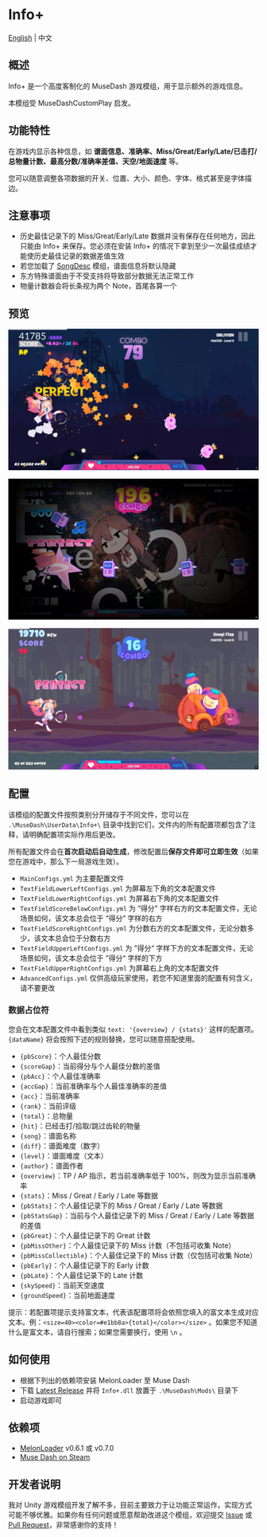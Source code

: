 # Info+

[English](README.md) | 中文

## 概述

Info+ 是一个高度客制化的 MuseDash 游戏模组，用于显示额外的游戏信息。

本模组受 MuseDashCustomPlay 启发。

## 功能特性

在游戏内显示各种信息，如 **谱面信息、准确率、Miss/Great/Early/Late/已击打/总物量计数、最高分数/准确率差值、天空/地面速度** 等。

您可以随意调整各项数据的开关、位置、大小、颜色、字体、格式甚至是字体描边。

## 注意事项

- 历史最佳记录下的 Miss/Great/Early/Late 数据并没有保存在任何地方，因此只能由 Info+ 来保存。您必须在安装 Info+ 的情况下拿到至少一次最佳成绩才能使历史最佳记录的数据差值生效
- 若您加载了 [SongDesc](https://github.com/MDMods/SongDesc) 模组，谱面信息将默认隐藏
- 东方特殊谱面由于不受支持将导致部分数据无法正常工作
- 物量计数器会将长条视为两个 Note，首尾各算一个

## 预览

![预览1](Static/Preview1.webp)

![预览2](Static/Preview2.webp)

![预览3](Static/Preview3.webp)

## 配置

该模组的配置文件按照类别分开储存于不同文件，您可以在 `.\MuseDash\UserData\Info+\` 目录中找到它们，文件内的所有配置项都包含了注释，请明确配置项实际作用后更改。

所有配置文件会在**首次启动后自动生成**，修改配置后**保存文件即可立即生效**（如果您在游戏中，那么下一局游戏生效）。

- `MainConfigs.yml` 为主要配置文件
- `TextFieldLowerLeftConfigs.yml` 为屏幕左下角的文本配置文件
- `TextFieldLowerRightConfigs.yml` 为屏幕右下角的文本配置文件
- `TextFieldScoreBelowConfigs.yml` 为 “得分” 字样右方的文本配置文件，无论场景如何，该文本总会位于 “得分” 字样的右方
- `TextFieldScoreRightConfigs.yml` 为分数右方的文本配置文件，无论分数多少，该文本总会位于分数右方
- `TextFieldUpperLeftConfigs.yml` 为 ”得分“ 字样下方的文本配置文件，无论场景如何，该文本总会位于 ”得分“ 字样的下方
- `TextFieldUpperRightConfigs.yml` 为屏幕右上角的文本配置文件
- `AdvancedConfigs.yml` 仅供高级玩家使用，若您不知道里面的配置有何含义，请不要更改

### 数据占位符

您会在文本配置文件中看到类似 `text: '{overview} / {stats}'` 这样的配置项。`{dataName}` 将会按照下述的规则替换，您可以随意搭配使用。

- `{pbScore}`：个人最佳分数
- `{scoreGap}`：当前得分与个人最佳分数的差值
- `{pbAcc}`：个人最佳准确率
- `{accGap}`：当前准确率与个人最佳准确率的差值
- `{acc}`：当前准确率
- `{rank}`：当前评级
- `{total}`：总物量
- `{hit}`：已经击打/拾取/跳过齿轮的物量
- `{song}`：谱面名称
- `{diff}`：谱面难度（数字）
- `{level}`：谱面难度（文本）
- `{author}`：谱面作者
- `{overview}`：TP / AP 指示，若当前准确率低于 100%，则改为显示当前准确率
- `{stats}`：Miss / Great / Early / Late 等数据
- `{pbStats}`：个人最佳记录下的 Miss / Great / Early / Late 等数据
- `{pbStatsGap}`：当前与个人最佳记录下的 Miss / Great / Early / Late 等数据的差值
- `{pbGreat}`：个人最佳记录下的 Great 计数
- `{pbMissOther}`：个人最佳记录下的 Miss 计数（不包括可收集 Note）
- `{pbMissCollectible}`：个人最佳记录下的 Miss 计数（仅包括可收集 Note）
- `{pbEarly}`：个人最佳记录下的 Early 计数
- `{pbLate}`：个人最佳记录下的 Late 计数
- `{skySpeed}`：当前天空速度
- `{groundSpeed}`：当前地面速度

提示：若配置项提示支持富文本，代表该配置项将会依照您填入的富文本生成对应文本。例：`<size=40><color=#e1bb8a>{total}</color></size>` 。如果您不知道什么是富文本，请自行搜索；如果您需要换行，使用 `\n` 。

## 如何使用

- 根据下列出的依赖项安装 MelonLoader 至 Muse Dash
- 下载 [Latest Release](https://github.com/KARPED1EM/MuseDashInfoPlus/releases) 并将 `Info+.dll` 放置于 `.\MuseDash\Mods\` 目录下
- 启动游戏即可

## 依赖项

- [MelonLoader](https://github.com/LavaGang/MelonLoader/releases) v0.6.1 或 v0.7.0
- [Muse Dash on Steam](https://store.steampowered.com/app/774171/Muse_Dash/)

## 开发者说明

我对 Unity 游戏模组开发了解不多，目前主要致力于让功能正常运作，实现方式可能不够优雅。如果你有任何问题或愿意帮助改进这个模组，欢迎提交 [Issue](https://github.com/KARPED1EM/MuseDashInfoPlus/issues/new) 或 [Pull Request](https://github.com/KARPED1EM/MuseDashInfoPlus/compare)，非常感谢你的支持！
